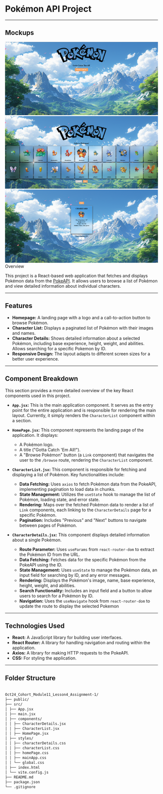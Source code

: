 # Pokémon API Project

---

## Mockups

<img src="./public/HomePage.png" width="600">
<img src="./public/CharacterBrowsing.png" width="600">
<img src="./public/CharacterDetails.png" width="600>

---

## Overview
This project is a React-based web application that fetches and displays Pokémon data from the [PokeAPI](https://pokeapi.co/about). It allows users to browse a list of Pokémon and view detailed information about individual characters.

---

## Features

*   **Homepage:** A landing page with a logo and a call-to-action button to browse Pokémon.
*   **Character List:** Displays a paginated list of Pokémon with their images and names.
*   **Character Details:** Shows detailed information about a selected Pokémon, including base experience, height, weight, and abilities.  Allows searching for a specific Pokemon by ID.
*   **Responsive Design:**  The layout adapts to different screen sizes for a better user experience.

---

## Component Breakdown

This section provides a more detailed overview of the key React components used in this project.

*   **`App.jsx`:** This is the main application component. It serves as the entry point for the entire application and is responsible for rendering the main layout. Currently, it simply renders the `CharacterList` component within a section.

*   **`HomePage.jsx`:** This component represents the landing page of the application. It displays:
    *   A Pokémon logo.
    *   A title ("Gotta Catch 'Em All!").
    *   A "Browse Pokémon" button (a `Link` component) that navigates the user to the `/browse` route, rendering the `CharacterList` component.

*   **`CharacterList.jsx`:** This component is responsible for fetching and displaying a list of Pokémon. Key functionalities include:
    *   **Data Fetching:** Uses `axios` to fetch Pokémon data from the PokeAPI, implementing pagination to load data in chunks.
    *   **State Management:** Utilizes the `useState` hook to manage the list of Pokémon, loading state, and error state.
    *   **Rendering:** Maps over the fetched Pokémon data to render a list of `Link` components, each linking to the `CharacterDetails` page for a specific Pokémon.
    *   **Pagination:** Includes "Previous" and "Next" buttons to navigate between pages of Pokémon.

*   **`CharacterDetails.jsx`:** This component displays detailed information about a single Pokémon.
    *   **Route Parameter:** Uses `useParams` from `react-router-dom` to extract the Pokémon ID from the URL.
    *   **Data Fetching:** Fetches data for the specific Pokémon from the PokeAPI using the ID.
    *   **State Management:** Uses `useState` to manage the Pokémon data, an input field for searching by ID, and any error messages.
    *   **Rendering:** Displays the Pokémon's image, name, base experience, height, weight, and abilities.
    *   **Search Functionality:** Includes an input field and a button to allow users to search for a Pokémon by ID.
    *   **Navigation:**  Uses the `useNavigate` hook from `react-router-dom` to update the route to display the selected Pokemon

---

## Technologies Used

*   **React:** A JavaScript library for building user interfaces.
*   **React Router:** A library for handling navigation and routing within the application.
*   **Axios:** A library for making HTTP requests to the PokeAPI.
*   **CSS:** For styling the application.

---

## Folder Structure
```plaintext

Oct24_Cohort_Module11_Lesson4_Assignment-1/
├── public/ 
├── src/ 
│ ├── App.jsx 
│ ├── main.jsx 
│ ├── components/ 
│ │ ├── CharacterDetails.jsx 
│ │ ├── CharacterList.jsx 
│ │ ├── HomePage.jsx 
│ ├── styles/ 
│ │ ├── characterDetails.css
│ │ ├── characterList.css
│ │ ├── homePage.css
│ │ ├── mainApp.css
│ │ └── global.css 
│ ├── index.html 
│ └── vite.config.js 
├── README.md 
├── package.json 
└── .gitignore
```